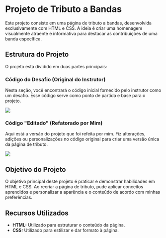 # Projeto de Tributo a Bandas

Este projeto consiste em uma página de tributo a bandas, desenvolvida exclusivamente com HTML e CSS. A ideia é criar uma homenagem visualmente atraente e informativa para destacar as contribuições de uma banda específica.

## Estrutura do Projeto

O projeto está dividido em duas partes principais:

### Código do Desafio (Original do Instrutor)

Nesta seção, você encontrará o código inicial fornecido pelo instrutor como um desafio. Esse código serve como ponto de partida e base para o projeto.

<img src="/Formação Front-end - Instrutor Matheus Battisti/Projeto 1_Tributo a banda The Offspring/Projeto/resources/Tributo projeto.png">

### Código "Editado" (Refatorado por Mim)

Aqui está a versão do projeto que foi refeita por mim. Fiz alterações, adições ou personalizações no código original para criar uma versão única da página de tributo.

<img src="/Formação Front-end - Instrutor Matheus Battisti/Projeto 1_Tributo a banda The Offspring/Editado/resources/Tributo por Pedro Augusto.png">

## Objetivo do Projeto

O objetivo principal deste projeto é praticar e demonstrar habilidades em HTML e CSS. Ao recriar a página de tributo, pude aplicar conceitos aprendidos e personalizar a aparência e o conteúdo de acordo com minhas preferências.

## Recursos Utilizados

- **HTML:** Utilizado para estruturar o conteúdo da página.
- **CSS:** Utilizado para estilizar e dar formato à página.
